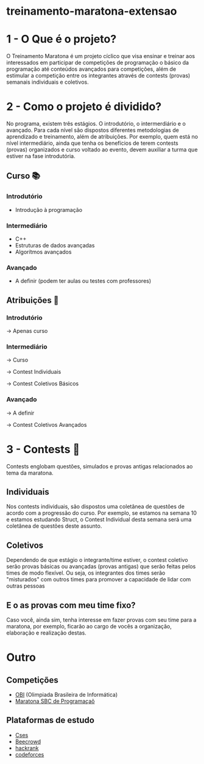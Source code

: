 # treinamento-maratona-extensao
# **1 - O Que é o projeto?**
O Treinamento Maratona é um projeto cíclico que visa ensinar e treinar aos interessados em participar de competições de programação o básico da programação até conteúdos avançados para competições, além de estimular a competição entre os integrantes através de contests (provas) semanais individuais e coletivos.


# **2 - Como o projeto é dividido?**
No programa, existem três estágios. O introdutório, o intermerdiário e o avançado. Para cada nível são dispostos diferentes metodologias de aprendizado e treinamento, além de atribuições. Por exemplo, quem está no nível intermediário, ainda que tenha os benefícios de terem contests (provas) organizados e curso voltado ao evento, devem auxiliar a turma que estiver na fase introdutória. 

## Curso :books:
### Introdutório
- Introdução à programação

### Intermediário
- C++
- Estruturas de dados avançadas
- Algorítmos avançados

### Avançado
- A definir (podem ter aulas ou testes com professores)

## Atribuições  :pushpin:
### Introdutório
-> Apenas curso

### Intermediário
-> Curso
<p>-> Contest Individuais 
<p>-> Contest Coletivos Básicos

### Avançado
-> A definir
<p>-> Contest Coletivos Avançados

# **3 - Contests** :bow:
Contests englobam questões, simulados e provas antigas relacionados ao tema da maratona. 

## Individuais
Nos contests individuais, são dispostos uma coletânea de questões de acordo com a progressão do curso. Por exemplo, se estamos na semana 10 e estamos estudando Struct, o Contest Individual desta semana será uma coletânea de questões deste assunto.

## Coletivos
Dependendo de que estágio o integrante/time estiver, o contest coletivo serão provas básicas ou avançadas (provas antigas) que serão feitas pelos times de modo flexível. Ou seja, os integrantes dos times serão "misturados" com outros times para promover a capacidade de lidar com outras pessoas

## E o as provas com meu time fixo?
Caso você, ainda sim, tenha interesse em fazer provas com seu time para a maratona, por exemplo, ficarão ao cargo de vocês a organização, elaboração e realização destas.

# **Outro**
## Competições
- [OBI](https://olimpiada.ic.unicamp.br/) (Olimpiada Brasileira de Informática)
- [Maratona SBC de Programaçaõ](https://maratona.sbc.org.br/)

## Plataformas de estudo
- [Cses](https://cses.fi/)
- [Beecrowd](https://www.beecrowd.com.br/judge/en/login)
- [hackrank](https://www.hackerrank.com/)
- [codeforces](https://codeforces.com/)
